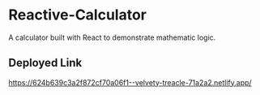 # Reactive-Calculator
A calculator built with React to demonstrate mathematic logic.

## Deployed Link
https://624b639c3a2f872cf70a06f1--velvety-treacle-71a2a2.netlify.app/
